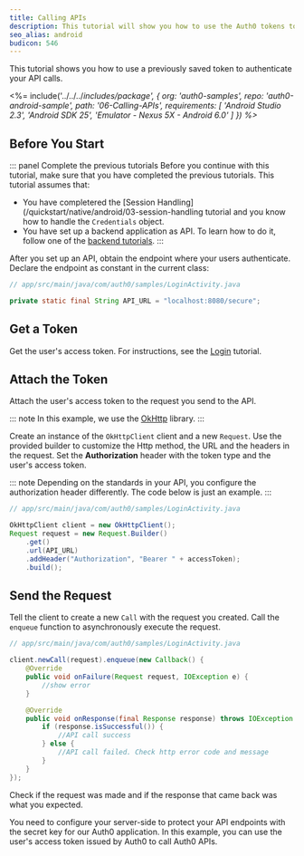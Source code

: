```yaml
---
title: Calling APIs
description: This tutorial will show you how to use the Auth0 tokens to make authenticated API calls.
seo_alias: android
budicon: 546
---
```


This tutorial shows you how to use a previously saved token to authenticate your API calls.

<%= include('../../../_includes/_package', {
  org: 'auth0-samples',
  repo: 'auth0-android-sample',
  path: '06-Calling-APIs',
  requirements: [
    'Android Studio 2.3',
    'Android SDK 25',
    'Emulator - Nexus 5X - Android 6.0'
  ]
}) %>__

## Before You Start

::: panel Complete the previous tutorials
Before you continue with this tutorial, make sure that you have completed the previous tutorials. This tutorial assumes that:
* You have completered the [Session Handling](/quickstart/native/android/03-session-handling tutorial and you know how to handle the `Credentials` object.
* You have set up a backend application as API. To learn how to do it, follow one of the [backend tutorials](https://auth0.com/docs/quickstart/backend). 
:::

After you set up an API, obtain the endpoint where your users authenticate. Declare the endpoint as constant in the current class:

```java
// app/src/main/java/com/auth0/samples/LoginActivity.java

private static final String API_URL = "localhost:8080/secure";
```

## Get a Token

Get the user's access token. For instructions, see the [Login](/quickstart/native/android/00-login) tutorial. 

## Attach the Token

Attach the user's access token to the request you send to the API. 

::: note
In this example, we use the [OkHttp](https://github.com/square/okhttp) library.
:::

Create an instance of the `OkHttpClient` client and a new `Request`. Use the provided builder to customize the Http method, the URL and the headers in the request. Set the **Authorization** header with the token type and the user's access token.

::: note
Depending on the standards in your API, you configure the authorization header differently. The code below is just an example. 
:::


```java
// app/src/main/java/com/auth0/samples/LoginActivity.java

OkHttpClient client = new OkHttpClient();
Request request = new Request.Builder()
    .get()
    .url(API_URL)
    .addHeader("Authorization", "Bearer " + accessToken);
    .build();
```

## Send the Request

Tell the client to create a new `Call` with the request you created.  Call the `enqueue` function to asynchronously execute the request.

```java
// app/src/main/java/com/auth0/samples/LoginActivity.java

client.newCall(request).enqueue(new Callback() {
    @Override
    public void onFailure(Request request, IOException e) {
        //show error
    }

    @Override
    public void onResponse(final Response response) throws IOException {
        if (response.isSuccessful()) {
            //API call success
        } else {
            //API call failed. Check http error code and message
        }
    }
});
```

Check if the request was made and if the response that came back was what you expected. 

You need to configure your server-side to protect your API endpoints with the secret key for our Auth0 application. In this example, you can use the user's access token issued by Auth0 to call Auth0 APIs.